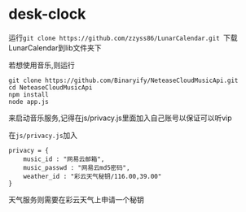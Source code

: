 # desk-clock

运行`git clone https://github.com/zzyss86/LunarCalendar.git `下载LunarCalendar到lib文件夹下

若想使用音乐,则运行

```
git clone https://github.com/Binaryify/NeteaseCloudMusicApi.git
cd NeteaseCloudMusicApi
npm install
node app.js
```

来启动音乐服务,记得在js/privacy.js里面加入自己账号以保证可以听vip

在`js/privacy.js`加入

```
privacy = {
    music_id : "网易云邮箱",
    music_passwd : "网易云md5密码",
    weather_id : "彩云天气秘钥/116.00,39.00"
}
```

天气服务则需要在彩云天气上申请一个秘钥

